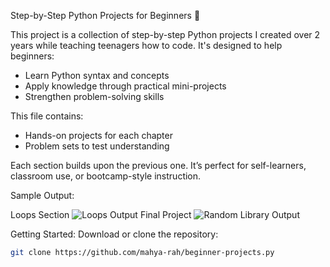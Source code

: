 Step-by-Step Python Projects for Beginners 🐍

This project is a collection of step-by-step Python projects I created over 2 years while teaching teenagers how to code. It's designed to help beginners:
- Learn Python syntax and concepts 
- Apply knowledge through practical mini-projects 
- Strengthen problem-solving skills 

This file contains:
- Hands-on projects for each chapter
- Problem sets to test understanding

Each section builds upon the previous one. It’s perfect for self-learners, classroom use, or bootcamp-style instruction.

Sample Output:

Loops Section
![Loops Output](screenshots/loops_example.png)
 Final Project
![Random Library Output](screenshots/random_library.png)

Getting Started:
Download or clone the repository:
   ```bash
   git clone https://github.com/mahya-rah/beginner-projects.py
